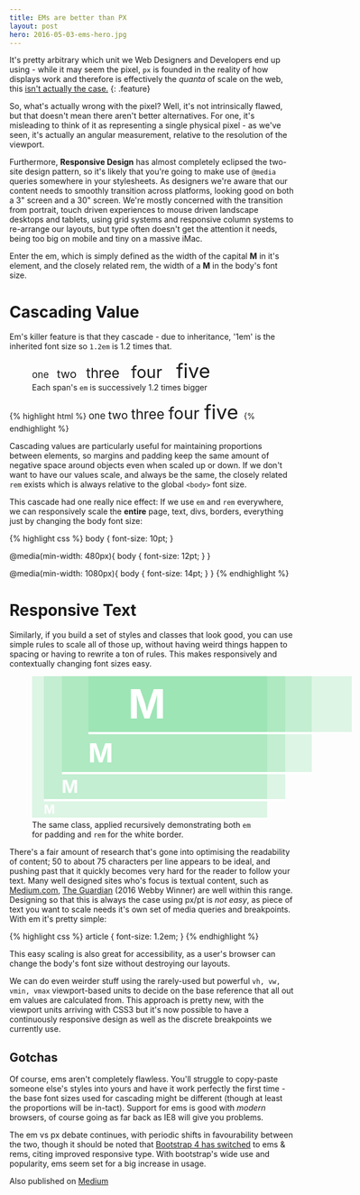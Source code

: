 ```yaml
---
title: EMs are better than PX
layout: post
hero: 2016-05-03-ems-hero.jpg
---
```


It's pretty arbitrary which unit we Web Designers and Developers end up using - while it may seem the pixel, `px` is founded in the reality of how displays work and therefore is effectively the *quanta* of scale on the web, this [isn't actually the case.](http://inamidst.com/stuff/notes/csspx)
{: .feature}

So, what's actually wrong with the pixel? Well, it's not intrinsically flawed, but that doesn't mean there aren't better alternatives. For one, it's misleading to think of it as representing a single physical pixel - as we've seen, it's actually an angular measurement, relative to the resolution of the viewport.

Furthermore, **Responsive Design** has almost completely eclipsed the two-site design pattern, so it's likely that you're going to make use of `@media` queries somewhere in your stylesheets. As designers we're aware that our content needs to smoothly transition across platforms, looking good on both a 3" screen and a 30" screen. We're mostly concerned with the transition from portrait, touch driven experiences to mouse driven landscape desktops and tablets, using grid systems and responsive column systems to re-arrange our layouts, but type often doesn't get the attention it needs, being too big on mobile and tiny on a massive iMac.

Enter the em, which is simply defined as the width of the capital **M** in it's element, and the closely related rem, the width of a **M** in the body's font size.

Cascading Value
===============

Em's killer feature is that they cascade - due to inheritance, '1em' is the inherited font size so `1.2em` is 1.2 times that.

<figure class="center sheet">
  <div class="padder bigger">
    <span style="font-size: 1.2em;">
      one &nbsp;
      <span style="font-size: 1.2em;">
        two &nbsp;
        <span style="font-size: 1.2em;">
          three &nbsp;
          <span style="font-size: 1.2em;">
            four &nbsp;
            <span style="font-size: 1.2em;">
              five &nbsp;
            </span>
          </span>
        </span>
      </span>
    </span>
  </div>
  <figcaption>
    Each span's <code>em</code> is successively 1.2 times bigger
  </figcaption>
</figure>

{% highlight html %}
<span style="font-size: 1.2em;">
  one
  <span style="font-size: 1.2em;">
    two
    <span style="font-size: 1.2em;">
      three
      <span style="font-size: 1.2em;">
        four
        <span style="font-size: 1.2em;">
          five
        </span>
      </span>
    </span>
  </span>
</span>
{% endhighlight %}

Cascading values are particularly useful for maintaining proportions between elements, so margins and padding keep the same amount of negative space around objects even when scaled up or down. If we don't want to have our values scale, and always be the same, the closely related `rem` exists which is always relative to the global `<body>` font size.

This cascade had one really nice effect: If we use `em` and `rem` everywhere, we can responsively scale the **entire** page, text, divs, borders, everything just by changing the body font size:

{% highlight css %}
body {
    font-size: 10pt;
}

@media(min-width: 480px){
    body {
        font-size: 12pt;
    }
}

@media(min-width: 1080px){
    body {
        font-size: 14pt;
    }
}
{% endhighlight %}


Responsive Text
===============

Similarly, if you build a set of styles and classes that look good, you can use simple rules to scale all of those up, without having weird things happen to spacing or having to rewrite a ton of rules. This makes responsively and contextually changing font sizes easy. 

<figure class="redge sheet" style="max-width: 396px;">
  <style scoped>
    .em-demo {
    background-color: rgba(89, 211, 128, 0.2);
    font-size: 1.5em;
    padding-left: 1em;
    border-bottom: 0.3rem solid #FFF;
    line-height: 1.4em;
    width: 100%;
    color: #FFF;
    font-weight: bold;
    }
  </style>
  <div class="em-demo">
    <div class="em-demo">
      <div class="em-demo">
        <div class="em-demo">
          M
        </div>
        M
      </div>
      M
    </div>
    M
  </div>
  <figcaption>
    The same class, applied recursively demonstrating both <code>em</code> for padding and <code>rem</code> for the white border.
  </figcaption>
</figure>

There's a fair amount of research that's gone into optimising the readability of content; 50 to about 75 characters per line appears to be ideal, and pushing past that it quickly becomes very hard for the reader to follow your text. Many well designed sites who's focus is textual content, such as [Medium.com](https://medium.com), [The Guardian](http://www.theguardian.com) (2016 Webby Winner) are well within this range. Designing so that this is always the case using px/pt is *not easy*, as piece of text you want to scale needs it's own set of media queries and breakpoints. With em it's pretty simple:

{% highlight css %}
article {
  font-size: 1.2em;
}
{% endhighlight %}



This easy scaling is also great for accessibility, as a user's browser can change the body's font size without destroying our layouts.

We can do even weirder stuff using the rarely-used but powerful `vh, vw, vmin, vmax` viewport-based units to decide on the base reference that all out em values are calculated from. This approach is pretty new, with the viewport units arriving with CSS3 but it's now possible to have a continuously responsive design as well as the discrete breakpoints we currently use.

Gotchas
-------

Of course, ems aren't completely flawless. You'll struggle to copy-paste someone else's styles into yours and have it work perfectly the first time - the base font sizes used for cascading might be different (though at least the proportions will be in-tact). Support for ems is good with *modern* browsers, of course going as far back as IE8 will give you problems.

The em vs px debate continues, with periodic shifts in favourability between the two, though it should be noted that [Bootstrap 4 has switched](http://blog.getbootstrap.com/2015/08/19/bootstrap-4-alpha/) to ems & rems, citing improved responsive type. With bootstrap's wide use and popularity, ems seem set for a big increase in usage.

<span class="muted">Also published on <a href="https://medium.com/@anangusp/ems-are-better-than-px-51203648803d#.f41n29x9i">Medium</a></span>

